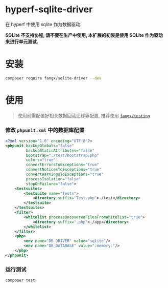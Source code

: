 # hyperf-sqlite-driver

在 hyperf 中使用 sqlite 作为数据驱动.

**SQLite 不支持协程, 请不要在生产中使用, 本扩展的初衷是使用 SQLite 作为驱动来进行单元测试.**

# 安装

```bash
composer require fangx/sqlite-driver --dev
```

# 使用

> 使用前需配置好相关数据回滚迁移等配置, 推荐使用 [`fangx/testing`](https://github.com/nfangxu/hyperf-testing)

### 修改 `phpunit.xml` 中的数据库配置

```xml
<?xml version="1.0" encoding="UTF-8"?>
<phpunit backupGlobals="false"
         backupStaticAttributes="false"
         bootstrap="./test/bootstrap.php"
         colors="true"
         convertErrorsToExceptions="true"
         convertNoticesToExceptions="true"
         convertWarningsToExceptions="true"
         processIsolation="false"
         stopOnFailure="false">
    <testsuites>
        <testsuite name="Tests">
            <directory suffix="Test.php">./test</directory>
        </testsuite>
    </testsuites>
    <filter>
        <whitelist processUncoveredFilesFromWhitelist="true">
            <directory suffix=".php">./app</directory>
        </whitelist>
    </filter>
    <php>
        <env name="DB_DRIVER" value="sqlite"/>
        <env name="DB_DATABASE" value=":memory:"/>
    </php>
</phpunit>
```

### 运行测试

```bash
composer test
```
